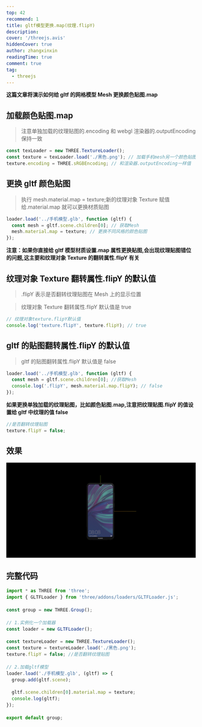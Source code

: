 ```yaml
---
top: 42
recommend: 1
title: gltf模型更换.map(纹理.flipY)
description:
cover: '/threejs.avis'
hiddenCover: true
author: zhangxinxin
readingTime: true
comment: true
tag:
  - threejs
---
```


**这篇文章将演示如何给 gltf 的网格模型 Mesh 更换颜色贴图.map**

## 加载颜色贴图.map

> 注意单独加载的纹理贴图的.encoding 和 webgl 渲染器的.outputEncoding 保持一致

```js
const texLoader = new THREE.TextureLoader();
const texture = texLoader.load('./黑色.png'); // 加载手机mesh另一个颜色贴图
texture.encoding = THREE.sRGBEncoding; // 和渲染器.outputEncoding一样值
```

## 更换 gltf 颜色贴图

> 执行 mesh.material.map = texture;新的纹理对象 Texture 赋值给.material.map 就可以更换材质贴图

```js
loader.load('../手机模型.glb', function (gltf) {
  const mesh = gltf.scene.children[0]; // 获取Mesh
  mesh.material.map = texture; // 更换不同风格的颜色贴图
});
```

**注意：如果你直接给 gltf 模型材质设置.map 属性更换贴图,会出现纹理贴图错位的问题,这主要和纹理对象 Texture 的翻转属性.flipY 有关**

## 纹理对象 Texture 翻转属性.flipY 的默认值

> .flipY 表示是否翻转纹理贴图在 Mesh 上的显示位置

> 纹理对象 Texture 翻转属性.flipY 默认值是 true

```js
// 纹理对象texture.flipY默认值
console.log('texture.flipY', texture.flipY); // true
```

## gltf 的贴图翻转属性.flipY 的默认值

> gltf 的贴图翻转属性.flipY 默认值是 false

```js
loader.load('../手机模型.glb', function (gltf) {
  const mesh = gltf.scene.children[0]; //获取Mesh
  console.log('.flipY', mesh.material.map.flipY); // false
});
```

**如果更换单独加载的纹理贴图，比如颜色贴图.map,注意把纹理贴图.flipY 的值设置给 gltf 中纹理的值 false**

```js
//是否翻转纹理贴图
texture.flipY = false;
```

## 效果

![](<../../public/threejs/gltf模型更换.map(纹理.flipY).gif>)

## 完整代码

```js
import * as THREE from 'three';
import { GLTFLoader } from 'three/addons/loaders/GLTFLoader.js';

const group = new THREE.Group();

// 1.实例化一个加载器
const loader = new GLTFLoader();

const textureLoader = new THREE.TextureLoader();
const texture = textureLoader.load('./黑色.png');
texture.flipY = false; //是否翻转纹理贴图

// 2.加载gltf模型
loader.load('./手机模型.glb', (gltf) => {
  group.add(gltf.scene);

  gltf.scene.children[0].material.map = texture;
  console.log(gltf);
});

export default group;
```
